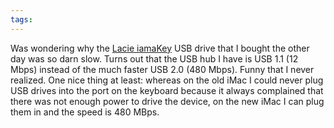```yaml
---
tags: 
---
```


Was wondering why the [Lacie iamaKey](http://www.lacie.com/us/products/product.htm?pid=11225) USB drive that I bought the other day was so darn slow. Turns out that the USB hub I have is USB 1.1 (12 Mbps) instead of the much faster USB 2.0 (480 Mbps). Funny that I never realized. One nice thing at least: whereas on the old iMac I could never plug USB drives into the port on the keyboard because it always complained that there was not enough power to drive the device, on the new iMac I can plug them in and the speed is 480 MBps.
